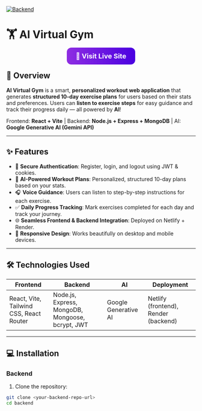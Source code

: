 [![Backend](https://img.shields.io/badge/Backend-Node.js-blue)](https://github.com/DaraSingh/VirtualGym-Backend)


# 🏋️ AI Virtual Gym

<p align="center">
  <a href="https://aivirtualgym.netlify.app/" style="text-decoration: none; color: white; background: linear-gradient(90deg,#8e2de2,#4a00e0); padding: 12px 24px; border-radius: 12px; font-weight: bold; font-size: 18px;">
    🚀 Visit Live Site
  </a>
</p>


## 🚀 Overview

**AI Virtual Gym** is a smart, **personalized workout web application** that generates **structured 10-day exercise plans** for users based on their stats and preferences. Users can **listen to exercise steps** for easy guidance and track their progress daily — all powered by **AI**!  

Frontend: **React + Vite** | Backend: **Node.js + Express + MongoDB** | AI: **Google Generative AI (Gemini API)**

---

## ✨ Features

- 🔐 **Secure Authentication**: Register, login, and logout using JWT & cookies.  
- 🤖 **AI-Powered Workout Plans**: Personalized, structured 10-day plans based on your stats.  
- 🎧 **Voice Guidance**: Users can listen to step-by-step instructions for each exercise.  
- ✅ **Daily Progress Tracking**: Mark exercises completed for each day and track your journey.  
- 🌐 **Seamless Frontend & Backend Integration**: Deployed on Netlify + Render.  
- 📱 **Responsive Design**: Works beautifully on desktop and mobile devices.  

---

## 🛠 Technologies Used

| Frontend | Backend | AI | Deployment |
|----------|---------|----|-----------|
| React, Vite, Tailwind CSS, React Router | Node.js, Express, MongoDB, Mongoose, bcrypt, JWT | Google Generative AI | Netlify (frontend), Render (backend) |

---

## 💻 Installation

### Backend

1. Clone the repository:

```bash
git clone <your-backend-repo-url>
cd backend

